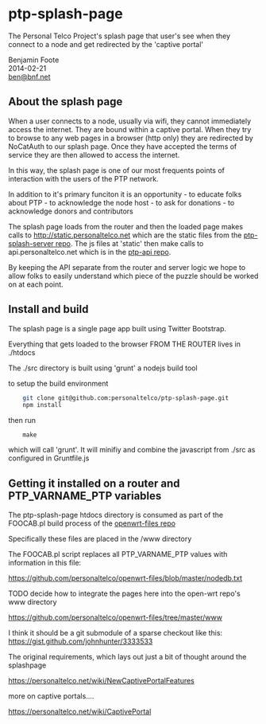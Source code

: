 ptp-splash-page
=============

The Personal Telco Project's splash page that user's see when they connect to a node and get redirected by the 'captive portal' 

Benjamin Foote  
2014-02-21   
ben@bnf.net  


## About the splash page

When a user connects to a node, usually via wifi, they cannot immediately
access the internet.  They are bound within a captive portal.  When they 
try to browse to any web pages in a browser (http only) they are redirected
by NoCatAuth to our splash page.  Once they have accepted the terms of service
they are then allowed to access the internet. 

In this way, the splash page is one of our most frequents points of interaction
with the users of the PTP network.

In addition to it's primary funciton it is an opportunity
    - to educate folks about PTP 
    - to acknowledge the node host
    - to ask for donations 
    - to acknowledge donors and contributors

The splash page loads from the router and then the loaded page makes calls
to http://static.personaltelco.net which are the static files from the
[ptp-splash-server repo](https://github.com/personaltelco/ptp-splash-server).  The js files at 'static' then make calls to api.personaltelco.net
which is in the [ptp-api repo](https://github.com/personaltelco/ptp-api).

By keeping the API separate from the router and server logic we hope to allow
folks to easily understand which piece of the puzzle should be worked on at each point.

##  Install and build

The splash page is a single page app built using Twitter Bootstrap.

Everything that gets loaded to the browser FROM THE ROUTER lives in ./htdocs

The ./src directory is built using 'grunt' a nodejs build tool

to setup the build environment

````bash
    git clone git@github.com:personaltelco/ptp-splash-page.git
    npm install
````
then run

````
    make
````

which will call 'grunt'.  It will minifiy and combine the javascript from ./src as 
configured in Gruntfile.js


## Getting it installed on a router and PTP_VARNAME_PTP variables

The ptp-splash-page htdocs directory is consumed as part of the FOOCAB.pl build process of the [openwrt-files repo](https://github.com/personaltelco/openwrt-files/)

Specifically these files are placed in the /www directory

The FOOCAB.pl script replaces all PTP_VARNAME_PTP values with information in this file:

https://github.com/personaltelco/openwrt-files/blob/master/nodedb.txt

TODO decide how to integrate the pages here into the open-wrt repo's www directory

https://github.com/personaltelco/openwrt-files/tree/master/www

I think it should be a git submodule of a sparse checkout like this:  
https://gist.github.com/johnhunter/3333533


The original requirements, which lays out just a bit of thought around the splashpage

https://personaltelco.net/wiki/NewCaptivePortalFeatures

more on captive portals....  

https://personaltelco.net/wiki/CaptivePortal

